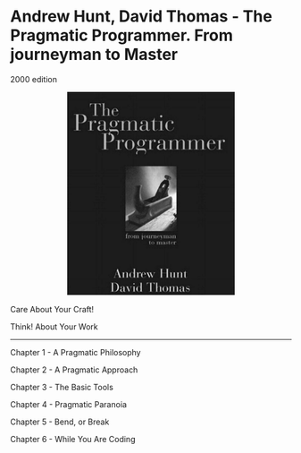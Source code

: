 # Andrew Hunt, David Thomas - The Pragmatic Programmer. From journeyman to Master
2000 edition
<p align="center">
  <img width="300" src="https://github.com/rsaitov/Books/blob/master/Andrew%20Hunt%2C%20David%20Thomas%20-%20The%20pragmatic%20programmer/title.png" />
</p>

Care About Your Craft!

Think! About Your Work

---

Chapter 1 - A Pragmatic Philosophy

Chapter 2 - A Pragmatic Approach

Chapter 3 - The Basic Tools

Chapter 4 - Pragmatic Paranoia

Chapter 5 - Bend, or Break

Chapter 6 - While You Are Coding